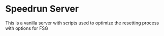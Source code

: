 # Speedrun Server
This is a vanilla server with scripts used to optimize the resetting process with options for FSG
